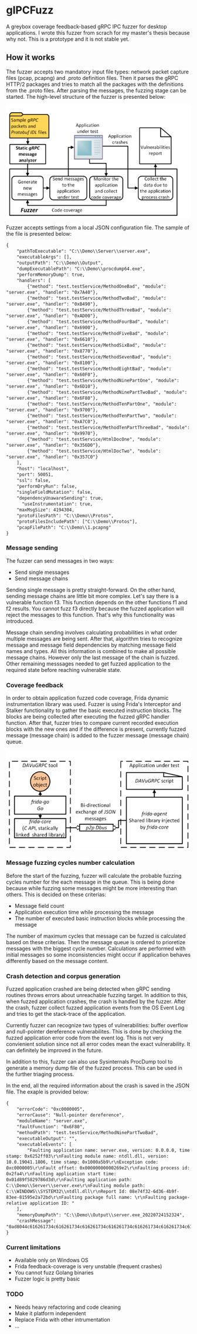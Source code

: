# gIPCFuzz

A greybox coverage feedback-based gRPC IPC fuzzer for desktop applications. I wrote this fuzzer from scrach for my master's thesis because why not. This is a prototype and it is not stable yet.

## How it works

The fuzzer accepts two mandatory input file types: network packet capture files (pcap, pcapng) and .proto definition files. Then it parses the gRPC HTTP/2 packages and tries to match all the packages with the definitions from the .proto files. After parsing the messages, the fuzzing stage can be started. The high-level structure of the fuzzer is presented below:

![gIPCFuzz structure](/images/structure.png)

Fuzzer accepts settings from a local JSON configuration file. The sample of the file is presented below:
```
{
    "pathToExecutable": "C:\\Demo\\Server\\server.exe",
    "executableArgs": [],
    "outputPath": "C:\\Demo\\Output",
    "dumpExecutablePath": "C:\\Demo\\procdump64.exe",
    "performMemoryDump": true,
    "handlers": [ 
        {"method": "test.testService/MethodOneBad", "module": "server.exe", "handler": "0x7A40"},
        {"method": "test.testService/MethodTwoBad", "module": "server.exe", "handler": "0xB490"},
        {"method": "test.testService/MethodThreeBad", "module": "server.exe", "handler": "0xAD00"},
        {"method": "test.testService/MethodFourBad", "module": "server.exe", "handler": "0x6900"},
        {"method": "test.testService/MethodFiveBad", "module": "server.exe", "handler": "0x6610"},
        {"method": "test.testService/MethodSixBad", "module": "server.exe", "handler": "0x8770"},
        {"method": "test.testService/MethodSevenBad", "module": "server.exe", "handler": "0x8100"},
        {"method": "test.testService/MethodEightBad", "module": "server.exe", "handler": "0x60F0"},
        {"method": "test.testService/MethodNinePartOne", "module": "server.exe", "handler": "0x6D10"},
        {"method": "test.testService/MethodNinePartTwoBad", "module": "server.exe", "handler": "0x6F80"},
        {"method": "test.testService/MethodTenPartOne", "module": "server.exe", "handler": "0x9700"},
        {"method": "test.testService/MethodTenPartTwo", "module": "server.exe", "handler": "0xA7C0"},
        {"method": "test.testService/MethodTenPartThreeBad", "module": "server.exe", "handler": "0x9970"},
        {"method": "test.testService/HtmlDocOne", "module": "server.exe", "handler": "0x356D0"},
        {"method": "test.testService/HtmlDocTwo", "module": "server.exe", "handler": "0x357C0"}
    ],
    "host": "localhost",
    "port": 50051,
    "ssl": false,
    "performDryRun": false,
    "singleFieldMutation": false,
    "dependencyUnawareSending": true,
	  "useInstrumentation": true,
    "maxMsgSize": 4194304,
    "protoFilesPath": "C:\\Demo\\Protos",
    "protoFilesIncludePath": ["C:\\Demo\\Protos"],
    "pcapFilePath": "C:\\Demo\\1.pcapng"
}
```

### Message sending

The fuzzer can send messages in two ways:
* Send single messages
* Send message chains

Sending single message is pretty straight-forward. On the other hand, sending message chains are little bit more complex. Let's say there is a vulnerable function f3. This function depends on the other functions f1 and f2 results. You cannot fuzz f3 directly because the fuzzed application will reject the messages to this function. That's why this functionality was introduced. 

Message chain sending involves calculating probabilities in what order multiple messages are being sent. After that, algorithm tries to recognize message and message field dependencies by matching message field names and types. All this information is combined to make all possible message chains. However only the last message of the chain is fuzzed. Other remaining messsages needed to get fuzzed application to the required state before reaching vulnerable state.

### Coverage feedback

In order to obtain application fuzzed code coverage, Frida dynamic instrumentation library was used. Fuzzer is using Frida's Interceptor and Stalker functionality to gather the basic executed instruction blocks. The blocks are being collected after executing the fuzzed gRPC handler function. After that, fuzzer tries to compare current recorded execution blocks with the new ones and if the difference is present, currently fuzzed message (message chain) is added to the fuzzer message (message chain) queue.

![gIPCFuzz Frida usage](/images/frida.png)

### Message fuzzing cycles number calculation

Before the start of the fuzzing, fuzzer will calculate the probable fuzzing cycles number for the each message in the queue. This is being done because while fuzzing some messages might be more interesting than others. This is decided on these criterias:
* Message field count
* Application execution time while processing the message
* The number of executed basic instruction blocks while processing the message

The number of maximum cycles that message can be fuzzed is calculated based on these criterias. Then the message queue is ordered to prioretize messages with the biggest cycle number. Calculations are performed with initial messages so some inconsistencies might occur if application behaves differently based on the message content.

### Crash detection and corpus generation

Fuzzed application crashed are being detected when gRPC sending routines throws errors about unreachable fuzzing target. In addition to this, when fuzzed application crashes, the crash is handled by the fuzzer. After the crash, fuzzer collect fuzzed application events from the OS Event Log and tries to get the stack-trace of the application.

Currently fuzzer can recognize two types of vulnerabilities: buffer overflow and null-pointer dereference vulnerabilites. This is done by checking the fuzzed application error code from the event log. This is not very convienient solution since not all error codes mean the exact vulnerability. It can definitely be improved in the future.

In addition to this, fuzzer can also use Sysinternals ProcDump tool to generate a memory dump file of the fuzzed process. This can be used in the further triaging process.

In the end, all the required information about the crash is saved in the JSON file. The exaple is provided below:
```
{
	"errorCode": "0xc0000005",
	"errorCause": "Null-pointer dereference",
	"moduleName": "server.exe",
	"faultFunction": "0x6F80",
	"methodPath": "test.testService/MethodNinePartTwoBad",
	"executableOutput": "",
	"executableEvents": [
		"Faulting application name: server.exe, version: 0.0.0.0, time stamp: 0x6252ff03\r\nFaulting module name: ntdll.dll, version: 10.0.19041.1806, time stamp: 0x1000a5b9\r\nException code: 0xc0000005\r\nFault offset: 0x00000000000269e2\r\nFaulting process id: 0x2fa4\r\nFaulting application start time: 0x01d89f5829786d3d\r\nFaulting application path: C:\\Demo\\Server\\server.exe\r\nFaulting module path: C:\\WINDOWS\\SYSTEM32\\ntdll.dll\r\nReport Id: 08e74f32-6d36-4b9f-83ee-81595e2a72bd\r\nFaulting package full name: \r\nFaulting package-relative application ID: "
	],
	"memoryDumpPath": "C:\\Demo\\Output\\server.exe_20220724152324",
	"crashMessage": "0ad8044c616261734c616261734c616261734c616261734c616261734c616261734c616261734c616261734c616261734c616261734c616261734c616261734c616261734c616261734c616261734c616261734c616261734c616261734c616261734c616261734c616261734c616261734c616261734c616261734c616261734c616261734c616261734c616261734c616261734c616261734c616261734c616261734c616261734c61626..."
}
```

### Current limitations
* Available only on Windows OS
* Frida feedback-coverage is very unstable (frequent crashes)
* You cannot fuzz Golang binaries
* Fuzzer logic is pretty basic

### TODO
* Needs heavy refactoring and code cleaning
* Make it platform independent
* Replace Frida with other intrumentation
* ...

